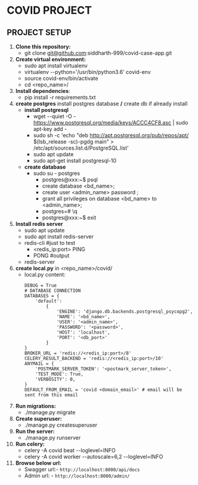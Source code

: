 # COVID PROJECT

## **PROJECT SETUP**
1. **Clone this repository:**
      * git clone git@github.com:siddharth-999/covid-case-app.git
2. **Create virtual environment:**
      * sudo apt install virtualenv
      * virtualenv --python='/usr/bin/python3.6' covid-env
      * source covid-env/bin/activate
      * cd <repo_name>/
3.  **Install dependencies**:
      * pip install -r requirements.txt
4.  **create postgres** install postgres database **/** create db if already install
      *  **install postgresql**
            * wget --quiet -O - https://www.postgresql.org/media/keys/ACCC4CF8.asc | sudo apt-key add -
            * sudo sh -c 'echo "deb http://apt.postgresql.org/pub/repos/apt/ $(lsb_release -sc)-pgdg main" > /etc/apt/sources.list.d/PostgreSQL.list'
            * sudo apt update
            * sudo apt-get install postgresql-10
      * **create database**
           *  sudo su - postgres
                * postgres@xxx:~$ psql
                * create database <bd_name>;
                * create user <admin_name> password <password>;
                * grant all privileges on database <bd_name> to <admin_name>;
                * postgres=# \q
                * postgres@xxx:~$ exit
5.  **Install redis server**
     * sudo apt update
     * sudo apt install redis-server
     * redis-cli #just to test
         * <redis_ip:port> PING
         * PONG #output
     * redis-server
6.  **create local.py** in <repo_name>/covid/
    * local.py content:
        ```
        DEBUG = True
        # DATABASE CONNECTION
        DATABASES = {
            'default':
                {
                    'ENGINE': 'django.db.backends.postgresql_psycopg2',
                    'NAME': '<bd_name>',
                    'USER': '<admin_name>',
                    'PASSWORD': '<password>',
                    'HOST': 'localhost',
                    'PORT': '<db_port>'
                }
        }
        BROKER_URL = 'redis://<redis_ip:port>/8'
        CELERY_RESULT_BACKEND = 'redis://<redis_ip:port>/10'
        ANYMAIL = {
            'POSTMARK_SERVER_TOKEN': '<postmark_server_token>',
            'TEST_MODE': True,
            'VERBOSITY': 0,
        }
        DEFAULT_FROM_EMAIL = 'covid <domain_email>' # email will be sent from this email
        ```
7.  **Run migrations:**
      * ./manage.py migrate
8.  **Create superuser:**
      * ./manage.py createsuperuser
9.  **Run the server:**
      * ./manage.py runserver
10. **Run celery:**
      * celery -A covid beat  --loglevel=INFO
      * celery -A covid worker --autoscale=6,2 --loglevel=INFO
11.  **Browse below url:**
      * Swagger url:- `http://localhost:8000/api/docs`
      * Admin url: - `http://localhost:8000/admin/`
